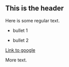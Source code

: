 ## This is the header

Here is some regular text.

* bullet 1

* bullet 2

[Link to google](http://www.google.com)

More text.